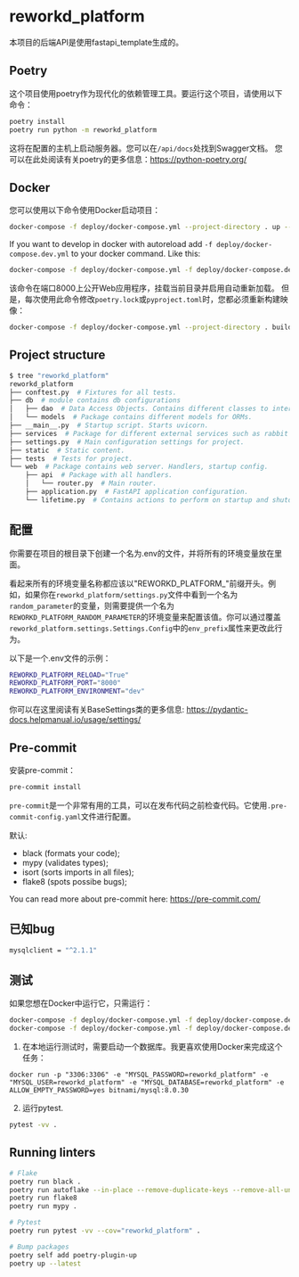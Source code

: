 # reworkd_platform
本项目的后端API是使用fastapi_template生成的。

## Poetry

这个项目使用poetry作为现代化的依赖管理工具。要运行这个项目，请使用以下命令：
```bash
poetry install
poetry run python -m reworkd_platform
```

这将在配置的主机上启动服务器。您可以在`/api/docs`处找到Swagger文档。
您可以在此处阅读有关poetry的更多信息：https://python-poetry.org/

## Docker

您可以使用以下命令使用Docker启动项目：
```bash
docker-compose -f deploy/docker-compose.yml --project-directory . up --build
```

If you want to develop in docker with autoreload add `-f deploy/docker-compose.dev.yml` to your docker command.
Like this:

```bash
docker-compose -f deploy/docker-compose.yml -f deploy/docker-compose.dev.yml --project-directory . up --build
```

该命令在端口8000上公开Web应用程序，挂载当前目录并启用自动重新加载。
但是，每次使用此命令修改`poetry.lock`或`pyproject.toml`时，您都必须重新构建映像：

```bash
docker-compose -f deploy/docker-compose.yml --project-directory . build
```

## Project structure

```bash
$ tree "reworkd_platform"
reworkd_platform
├── conftest.py  # Fixtures for all tests.
├── db  # module contains db configurations
│   ├── dao  # Data Access Objects. Contains different classes to interact with database.
│   └── models  # Package contains different models for ORMs.
├── __main__.py  # Startup script. Starts uvicorn.
├── services  # Package for different external services such as rabbit or redis etc.
├── settings.py  # Main configuration settings for project.
├── static  # Static content.
├── tests  # Tests for project.
└── web  # Package contains web server. Handlers, startup config.
    ├── api  # Package with all handlers.
    │   └── router.py  # Main router.
    ├── application.py  # FastAPI application configuration.
    └── lifetime.py  # Contains actions to perform on startup and shutdown.
```

## 配置

你需要在项目的根目录下创建一个名为.env的文件，并将所有的环境变量放在里面。

看起来所有的环境变量名称都应该以"REWORKD_PLATFORM_"前缀开头。例如，如果你在`reworkd_platform/settings.py`文件中看到一个名为`random_parameter`的变量，则需要提供一个名为`REWORKD_PLATFORM_RANDOM_PARAMETER`的环境变量来配置该值。你可以通过覆盖`reworkd_platform.settings.Settings.Config`中的`env_prefix`属性来更改此行为。

以下是一个.env文件的示例：
```bash
REWORKD_PLATFORM_RELOAD="True"
REWORKD_PLATFORM_PORT="8000"
REWORKD_PLATFORM_ENVIRONMENT="dev"
```

你可以在这里阅读有关BaseSettings类的更多信息: https://pydantic-docs.helpmanual.io/usage/settings/

## Pre-commit

安装pre-commit：
```bash
pre-commit install
```

`pre-commit`是一个非常有用的工具，可以在发布代码之前检查代码。它使用`.pre-commit-config.yaml`文件进行配置。

默认:
* black (formats your code);
* mypy (validates types);
* isort (sorts imports in all files);
* flake8 (spots possibe bugs);


You can read more about pre-commit here: https://pre-commit.com/

## 已知bug
```bash
mysqlclient = "^2.1.1"
```
## 测试

如果您想在Docker中运行它，只需运行：
```bash
docker-compose -f deploy/docker-compose.yml -f deploy/docker-compose.dev.yml --project-directory . run --build --rm api pytest -vv .
docker-compose -f deploy/docker-compose.yml -f deploy/docker-compose.dev.yml --project-directory . down
```

1. 在本地运行测试时，需要启动一个数据库。我更喜欢使用Docker来完成这个任务：
```
docker run -p "3306:3306" -e "MYSQL_PASSWORD=reworkd_platform" -e "MYSQL_USER=reworkd_platform" -e "MYSQL_DATABASE=reworkd_platform" -e ALLOW_EMPTY_PASSWORD=yes bitnami/mysql:8.0.30
```


2. 运行pytest.
```bash
pytest -vv .
```

## Running linters
```bash
# Flake
poetry run black .
poetry run autoflake --in-place --remove-duplicate-keys --remove-all-unused-imports -r .
poetry run flake8
poetry run mypy .

# Pytest
poetry run pytest -vv --cov="reworkd_platform" .

# Bump packages
poetry self add poetry-plugin-up
poetry up --latest
```
